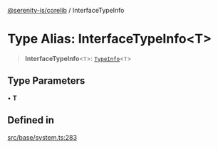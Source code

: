 [@serenity-is/corelib](../README.md) / InterfaceTypeInfo

# Type Alias: InterfaceTypeInfo\<T\>

> **InterfaceTypeInfo**\<`T`\>: [`TypeInfo`](TypeInfo.md)\<`T`\>

## Type Parameters

• **T**

## Defined in

[src/base/system.ts:283](https://github.com/serenity-is/serenity/blob/master/packages/corelib/src/base/system.ts#L283)
